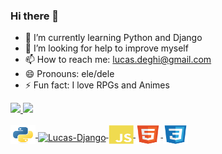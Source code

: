 ### Hi there 👋


- 🌱 I’m currently learning Python and Django
- 🤔 I’m looking for help to improve myself
- 📫 How to reach me: lucas.deghi@gmail.com
- 😄 Pronouns: ele/dele
- ⚡ Fun fact: I love RPGs and Animes


<div>
  <a href="https://github.com/LucasDeghi">
  <img height="180em" src="https://github-readme-stats.vercel.app/api?username=LucasDeghi&show_icons=true&theme=tokyonight&include_all_commits=true&count_private=true"/>
  <img height="180em" src="https://github-readme-stats.vercel.app/api/top-langs/?username=LucasDeghi&layout=compact&langs_count=7&theme=tokyonight"/>
</div>

<div style="display: inline_block"><br>
  <img align="center" alt="Lucas-Python" height="30" width="40" src="https://raw.githubusercontent.com/devicons/devicon/master/icons/python/python-original.svg">
  <img align="middle" alt="Lucas-Django" height="100" width="40 "src="https://cdn.jsdelivr.net/gh/devicons/devicon/icons/django/django-original.svg" />
  <img align="center" alt="Lucas-Js" height="30" width="40" src="https://raw.githubusercontent.com/devicons/devicon/master/icons/javascript/javascript-plain.svg">
  <img align="center" alt="Lucas-HTML" height="30" width="40" src="https://raw.githubusercontent.com/devicons/devicon/master/icons/html5/html5-original.svg">
  <img align="center" alt="Lucas-CSS" height="30" width="40" src="https://raw.githubusercontent.com/devicons/devicon/master/icons/css3/css3-original.svg">
</div>


